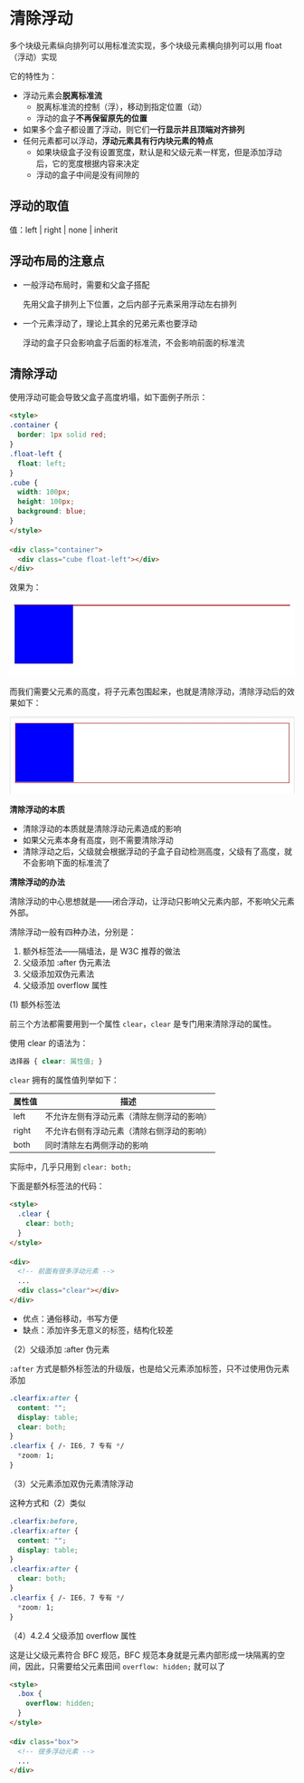 # 清除浮动

多个块级元素纵向排列可以用标准流实现，多个块级元素横向排列可以用 float（浮动）实现

它的特性为：

- 浮动元素会**脱离标准流**
  - 脱离标准流的控制（浮），移动到指定位置（动）
  - 浮动的盒子**不再保留原先的位置**
- 如果多个盒子都设置了浮动，则它们**一行显示并且顶端对齐排列**
- 任何元素都可以浮动，**浮动元素具有行内块元素的特点**
  - 如果块级盒子没有设置宽度，默认是和父级元素一样宽，但是添加浮动后，它的宽度根据内容来决定
  - 浮动的盒子中间是没有间隙的

## 浮动的取值

值：left | right | none | inherit

## 浮动布局的注意点

- 一般浮动布局时，需要和父盒子搭配

  先用父盒子排列上下位置，之后内部子元素采用浮动左右排列

- 一个元素浮动了，理论上其余的兄弟元素也要浮动

  浮动的盒子只会影响盒子后面的标准流，不会影响前面的标准流

## 清除浮动

使用浮动可能会导致父盒子高度坍塌，如下面例子所示：

```html
<style>
.container {
  border: 1px solid red;
}
.float-left {
  float: left;
}
.cube {
  width: 100px;
  height: 100px;
  background: blue;
}
</style>

<div class="container">
  <div class="cube float-left"></div>
</div>
```

效果为：

![](./clear-float1.jpg)

而我们需要父元素的高度，将子元素包围起来，也就是清除浮动，清除浮动后的效果如下：

![](./clear-float2.jpg)

**清除浮动的本质**

- 清除浮动的本质就是清除浮动元素造成的影响
- 如果父元素本身有高度，则不需要清除浮动
- 清除浮动之后，父级就会根据浮动的子盒子自动检测高度，父级有了高度，就不会影响下面的标准流了

**清除浮动的办法**

清除浮动的中心思想就是——闭合浮动，让浮动只影响父元素内部，不影响父元素外部。

清除浮动一般有四种办法，分别是：

1. 额外标签法——隔墙法，是 W3C 推荐的做法
2. 父级添加 :after 伪元素法
3. 父级添加双伪元素法
4. 父级添加 overflow 属性

(1) 额外标签法

前三个方法都需要用到一个属性 `clear`，`clear` 是专门用来清除浮动的属性。

使用 clear 的语法为：

```css
选择器 { clear: 属性值; }
```

`clear` 拥有的属性值列举如下：


| 属性值 | 描述                                       |
| ------ | ------------------------------------------ |
| left   | 不允许左侧有浮动元素（清除左侧浮动的影响） |
| right  | 不允许右侧有浮动元素（清除右侧浮动的影响） |
| both   | 同时清除左右两侧浮动的影响                 |

实际中，几乎只用到 `clear: both;`

下面是额外标签法的代码：

```html
<style>
  .clear {
    clear: both;
  }
</style>

<div>
  <!-- 前面有很多浮动元素 -->
  ...
  <div class="clear"></div>
</div>
```

- 优点：通俗移动，书写方便
- 缺点：添加许多无意义的标签，结构化较差

（2）父级添加 :after 伪元素

`:after` 方式是额外标签法的升级版，也是给父元素添加标签，只不过使用伪元素添加

```css
.clearfix:after {
  content: "";
  display: table;
  clear: both;
}
.clearfix { /- IE6, 7 专有 */
  *zoom: 1;
}
```

（3）父元素添加双伪元素清除浮动

这种方式和（2）类似

```css
.clearfix:before,
.clearfix:after {
  content: "";
  display: table;
}
.clearfix:after {
  clear: both;
}
.clearfix { /- IE6, 7 专有 */
  *zoom: 1;
}
```

（4）4.2.4 父级添加 overflow 属性

这是让父级元素符合 BFC 规范，BFC 规范本身就是元素内部形成一块隔离的空间，因此，只需要给父元素田间 `overflow: hidden;` 就可以了

```html
<style>
  .box {
    overflow: hidden;
  }
</style>

<div class="box">
  <!-- 很多浮动元素 -->
  ...
</div>
```
